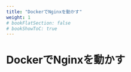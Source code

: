 ```yaml
---
title: "DockerでNginxを動かす"
weight: 1
# bookFlatSection: false
# bookShowToC: true
---
```


<h1>DockerでNginxを動かす</h1>
